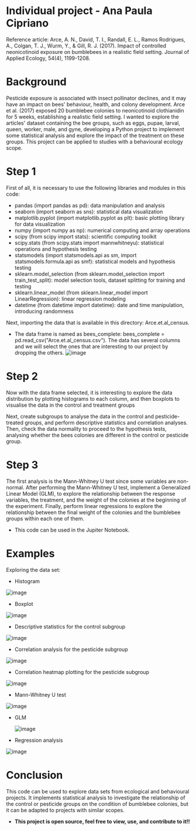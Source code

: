 # Individual project - Ana Paula Cipriano
Reference article: Arce, A. N., David, T. I., Randall, E. L., Ramos Rodrigues, A., Colgan, T. J., Wurm, Y., & Gill, R. J. (2017). Impact of controlled neonicotinoid exposure on bumblebees in a realistic field setting. Journal of Applied Ecology, 54(4), 1199-1208.

# Background
Pesticide exposure is associated with insect pollinator declines, and it may have an impact on bees' behaviour, health, and colony development. Arce et al. (2017) exposed 20 bumblebee colonies to neonicotinoid clothianidin for 5 weeks, establishing a realistic field setting. I wanted to explore the articles' dataset containing the bee groups, such as eggs, pupae, larval, queen, worker, male, and gyne, developing a Python project to implement some statistical analysis and explore the impact of the treatment on these groups. This project can be applied to studies with a behavioural ecology scope.

# Step 1
First of all, it is necessary to use the following libraries and modules in this code:

- pandas (import pandas as pd): data manipulation and analysis
- seaborn (import seaborn as sns): statistical data visualization
- matplotlib.pyplot (import matplotlib.pyplot as plt): basic plotting library for data visualization
- numpy (import numpy as np): numerical computing and array operations
- scipy (from scipy import stats): scientific computing toolkit
- scipy.stats (from scipy.stats import mannwhitneyu): statistical operations and hypothesis testing
- statsmodels (import statsmodels.api as sm, import statsmodels.formula.api as smf): statistical models and hypothesis testing
- sklearn.model_selection (from sklearn.model_selection import train_test_split): model selection tools, dataset splitting for training and testing
- sklearn.linear_model (from sklearn.linear_model import LinearRegression): linear regression modeling
- datetime (from datetime import datetime): date and time manipulation, introducing randomness

Next, importing the data that is available in this directory: Arce.et.al_census.
- The data frame is named as bees_complete: bees_complete = pd.read_csv("Arce.et.al_census.csv"). The data has several columns and we will select the ones that are interesting to our project by dropping the others.
![image](https://github.com/anapcipriano/assessment/assets/153204519/826b8dda-b078-4697-94b6-d3d3b9a30cb5)

# Step 2
Now with the data frame selected, it is interesting to explore the data distribution by plotting histograms to each column, and then boxplots to visualise the data in the control and treatment groups

Next, create subgroups to analyse the data in the control and pesticide-treated groups, and perform descriptive statistics and correlation analyses. Then, check the data normality to proceed to the hypothesis tests, analysing whether the bees colonies are different in the control or pesticide group.

# Step 3
The first analysis is the Mann-Whitney U test since some variables are non-normal. After performing the Mann-Whitney U test, implement a Generalized Linear Model (GLM), to explore the relationship between the response variables, the treatment, and the weight of the colonies at the beginning of the experiment. 
Finally, perform linear regressions to explore the relationship between the final weight of the colonies and the bumblebee groups within each one of them.

- This code can be used in the Jupiter Notebook.

# Examples
Exploring the data set:
- Histogram
  
![image](https://github.com/anapcipriano/assessment/assets/153204519/510bf837-1590-4684-a665-2ddc9d754998)
- Boxplot
  
![image](https://github.com/anapcipriano/assessment/assets/153204519/62b42251-daa2-4636-beb7-8e6057c401df)
- Descriptive statistics for the control subgroup
  
![image](https://github.com/anapcipriano/assessment/assets/153204519/fc1b83e4-4241-41e9-919c-1f450ce93697)
- Correlation analysis for the pesticide subgroup
  
![image](https://github.com/anapcipriano/assessment/assets/153204519/849bb13a-9c22-40e0-8fc7-dd3e41ba53c0)
- Correlation heatmap plotting for the pesticide subgroup
  
![image](https://github.com/anapcipriano/assessment/assets/153204519/870910e3-b9f8-44cc-bd4b-82a9fcb6d51b)

- Mann-Whitney U test

![image](https://github.com/anapcipriano/assessment/assets/153204519/9cf037de-e1db-4b8c-944c-0933534e885d)

- GLM

  ![image](https://github.com/anapcipriano/assessment/assets/153204519/2a36f4d6-b6c9-4e25-b813-3cfb4c0258f6)

- Regression analysis

 ![image](https://github.com/anapcipriano/assessment/assets/153204519/62486818-ee1b-4227-83c5-36e29ac1649f)
 

# Conclusion
This code can be used to explore data sets from ecological and behavioural projects. It implements statistical analysis to investigate the relationship of the control or pesticide groups on the condition of bumblebee colonies, but it can be adapted to projects with similar scopes.

 - **This project is open source, feel free to view, use, and contribute to it!!**



